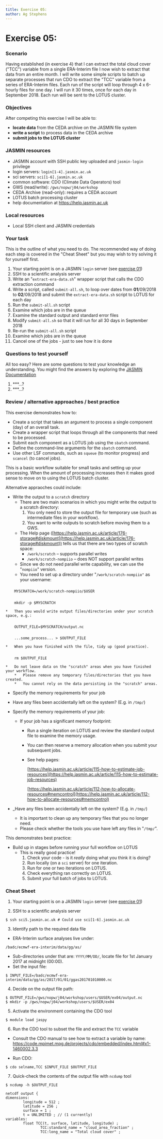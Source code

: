 ```yaml
---
title: Exercise 05: 
author: Ag Stephens
---
```



# Exercise 05: 

### Scenario

Having established (in exercise 4) that I can extract the total cloud cover ("TCC") variable from a single ERA-Interim file I now wish to extract that data from an entire month. I will write some simple scripts to batch up separate processes that run CDO to extract the "TCC" variable from a series of ERA-Interim files. Each run of the script will loop through 4 x 6-hourly files for one day. I will run it 30 times, once for each day in September 2018. Each run will be sent to the LOTUS cluster.

### Objectives
 
After competing this exercise I will be able to:

 * **locate data** from the CEDA archive on the JASMIN file system
 * **write a script** to process data in the CEDA archive
 * **submit jobs to the LOTUS cluster**

### JASMIN resources

 * JASMIN account with SSH public key uploaded and `jasmin-login` privilege
 * login servers: `login[1-4].jasmin.ac.uk`
 * sci servers: `sci[1-6].jasmin.ac.uk`
 * common software: CDO (Climate Data Operators) tool
 * GWS (read/write): `/gws/nopw/j04/workshop`
 * CEDA Archive (read-only): requires a CEDA account
 * LOTUS batch processing cluster
 * help documentation at https://help.jasmin.ac.uk

### Local resources

 * Local SSH client and JASMIN credentials

### Your task

This is the outline of what you need to do. The recommended way of doing each step is covered in the "Cheat Sheet" but you may wish to try solving it for yourself first.

 1. Your starting point is on a JASMIN `login` server (see [exercise 01](../ex01))
 1. SSH to a scientific analysis server
 1. Write an "`extract-era-data.sh`" wrapper script that calls the CDO extraction command
 1. Write a script, called `submit-all.sh`, to loop over dates from **01**/09/2018 to **02**/09/2018 and submit the `extract-era-data.sh` script to LOTUS for each day
 1. Run the `submit-all.sh` script
 1. Examine which jobs are in the queue
 1. Examine the standard output and standard error files
 1. Modify `submit-all.sh` so that it will run for all 30 days in September 2018
 1. Re-run the `submit-all.sh` script
 1. Examine which jobs are in the queue
 1. Cancel one of the jobs - just to see how it is done

### Questions to test yourself

All too easy? Here are some questions to test your knowledge an understanding. You might find the answers by exploring the [JASMIN Documentation](https://help.jasmin.ac.uk)

1. ***...?
1. ***...?

### Review / alternative approaches / best practice

This exercise demonstrates how to:
 * Create a script that takes an argument to process a single component (day) of an overall task. 
 * Create a wrapper script that loops through all the components that need to be processed.
 * Submit each component as a LOTUS job using the `sbatch` command.
 * Define the command-line arguments for the `sbatch` command.
 * Use other LSF commands, such as `squeue` (to monitor progress) and `scancel` (to cancel jobs).

This is a basic workflow suitable for small tasks and setting up your processing. When the amount of processing increases then it makes good sense to move on to using the LOTUS batch cluster.

Alternative appraoches could include:
 * Write the output to a `scratch` directory
   * There are two main scenarios in which you might write the output to a scratch directory:
     1. You only need to store the output file for temporary use (such as intermediate files in your workflow).
     1. You want to write outputs to scratch before moving them to a GWS.
   * The Help page ([https://help.jasmin.ac.uk/article/176-storage#diskmount](https://help.jasmin.ac.uk/article/176-storage#diskmount)) tells us that there are two types of scratch space:
        *   `/work/scratch` – supports parallel writes
        *   `/work/scratch-nompiio` – does NOT support parallel writes
    *   Since we do not need parallel write capability, we can use the "`nompiio`" version.
    *   You need to set up a directory under "`/work/scratch-nompiio"` as your username:

##### 
        MYSCRATCH=/work/scratch-nompiio/$USER


##### 
        mkdir -p $MYSCRATCH

    *   Then you would write output files/directories under your scratch space, e.g.:

##### 
        OUTPUT_FILE=$MYSCRATCH/output.nc


##### 
        ...some_process... > $OUTPUT_FILE

    *   When you have finished with the file, tidy up (good practice).

##### 
        rm $OUTPUT_FILE

    *   Do not leave data on the "scratch" areas when you have finished your workflow.
        *   Please remove any temporary files/directories that you have created.
        *   You cannot rely on the data persisting in the "scratch" areas.


 * Specify the memory requirements for your job
 * Have any files been accidentally left on the system? (E.g. in `/tmp/`)






*   Specify the memory requirements of your job:
    *   If your job has a significant memory footprint:
        *   Run a single iteration on LOTUS and review the standard output file to examine the memory usage.
        *   You can then reserve a memory allocation when you submit your subsequent jobs.
        *   See help pages:

            [https://help.jasmin.ac.uk/article/115-how-to-estimate-job-resources](https://help.jasmin.ac.uk/article/115-how-to-estimate-job-resources)


            [https://help.jasmin.ac.uk/article/112-how-to-allocate-resources#memcontrol](https://help.jasmin.ac.uk/article/112-how-to-allocate-resources#memcontrol)

*   _Have any files been accidentally left on the system? (E.g. in <code>/tmp/</code>)</em>
    *   It is important to clean up any temporary files that you no longer need. 
    *   Please check whether the tools you use have left any files in "<code>/tmp/</code>".


This demonstrates best practice:
 * Build up in stages before running your full workflow on LOTUS
   * This is really good practice!
      1. Check your code - is it _really_ doing what you think it is doing?
      2. Run locally (on a `sci` server) for one iteration.
      3. Run for one or two iterations on LOTUS.
      4. Check everything ran correctly on LOTUS.
      5. Submit your full batch of jobs to LOTUS.

### Cheat Sheet

1. Your starting point is on a JASMIN `login` server (see [exercise 01](../ex01))

2. SSH to a scientific analysis server

  ```
  $ ssh sci5.jasmin.ac.uk # Could use sci[1-6].jasmin.ac.uk
  ```

3. Identify path to the required data file
  * ERA-Interim surface analyses live under:

   ```
   /badc/ecmwf-era-interim/data/gg/as/
   ```

  * Sub-directories under that are: `YYYY/MM/DD/`, locate file for 1st January 2017 at midnight (00:00).
  * Set the input file:

   ```
   $ INPUT_FILE=/badc/ecmwf-era-interim/data/gg/as/2017/01/01/ggas201701010000.nc
   ```

4. Decide on the output file path:

  ```
  $ OUTPUT_FILE=/gws/nopw/j04/workshop/users/$USER/ex04/output.nc
  $ mkdir -p /gws/nopw/j04/workshop/users/$USER/ex04
  ```

5. Activate the environment containing the CDO tool

  ```
  $ module load jaspy
  ```

6. Run the CDO tool to subset the file and extract the `TCC` variable
  * Consult the CDO manual to see how to extract a variable by name:
    https://code.mpimet.mpg.de/projects/cdo/embedded/index.html#x1-1460002.3.3

  * Run CDO:

  ```
  $ cdo selname,TCC $INPUT_FILE $OUTPUT_FILE
  ```

7. Quick-check the contents of the output file with `ncdump` tool

  ```
  $ ncdump -h $OUTPUT_FILE

  netcdf output {
  dimensions:
          longitude = 512 ;
          latitude = 256 ;
          surface = 1 ;
          t = UNLIMITED ; // (1 currently)
  variables:
          float TCC(t, surface, latitude, longitude) ;
                  TCC:standard_name = "cloud_area_fraction" ;
                  TCC:long_name = "Total cloud cover" ;
  ```
